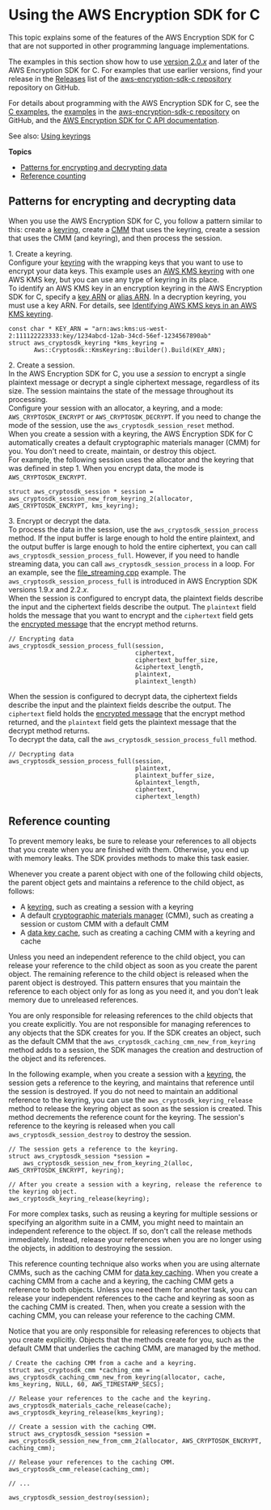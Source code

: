 # Using the AWS Encryption SDK for C<a name="c-language-using"></a>

This topic explains some of the features of the AWS Encryption SDK for C that are not supported in other programming language implementations\. 

The examples in this section show how to use [version 2\.0\.*x*](about-versions.md) and later of the AWS Encryption SDK for C\. For examples that use earlier versions, find your release in the [Releases](https://github.com/aws/aws-encryption-sdk-c/releases) list of the [aws\-encryption\-sdk\-c repository](https://github.com/aws/aws-encryption-sdk-c/) repository on GitHub\.

For details about programming with the AWS Encryption SDK for C, see the [C examples](c-examples.md), the [examples](https://github.com/aws/aws-encryption-sdk-c/tree/master/examples) in the [aws\-encryption\-sdk\-c repository](https://github.com/aws/aws-encryption-sdk-c/) on GitHub, and the [AWS Encryption SDK for C API documentation](https://aws.github.io/aws-encryption-sdk-c/html/)\.

See also: [Using keyrings](choose-keyring.md)

**Topics**
+ [Patterns for encrypting and decrypting data](#c-language-using-pattern)
+ [Reference counting](#c-language-using-release)

## Patterns for encrypting and decrypting data<a name="c-language-using-pattern"></a>

When you use the AWS Encryption SDK for C, you follow a pattern similar to this: create a [keyring](concepts.md#keyring), create a [CMM](concepts.md#crypt-materials-manager) that uses the keyring, create a session that uses the CMM \(and keyring\), and then process the session\.

1\. Create a keyring\.  
Configure your [keyring](concepts.md#keyring) with the wrapping keys that you want to use to encrypt your data keys\. This example uses an [AWS KMS keyring](use-kms-keyring.md) with one AWS KMS key, but you can use any type of keyring in its place\.  
To identify an AWS KMS key in an encryption keyring in the AWS Encryption SDK for C, specify a [key ARN](https://docs.aws.amazon.com/kms/latest/developerguide/concepts.html#key-id-key-ARN) or [alias ARN](https://docs.aws.amazon.com/kms/latest/developerguide/concepts.html#key-id-alias-arn)\. In a decryption keyring, you must use a key ARN\. For details, see [Identifying AWS KMS keys in an AWS KMS keyring](use-kms-keyring.md#kms-keyring-id)\.  

```
const char * KEY_ARN = "arn:aws:kms:us-west-2:111122223333:key/1234abcd-12ab-34cd-56ef-1234567890ab"    
struct aws_cryptosdk_keyring *kms_keyring = 
       Aws::Cryptosdk::KmsKeyring::Builder().Build(KEY_ARN);
```

2\. Create a session\.  
In the AWS Encryption SDK for C, you use a *session* to encrypt a single plaintext message or decrypt a single ciphertext message, regardless of its size\. The session maintains the state of the message throughout its processing\.   
Configure your session with an allocator, a keyring, and a mode: `AWS_CRYPTOSDK_ENCRYPT` or `AWS_CRYPTOSDK_DECRYPT`\. If you need to change the mode of the session, use the `aws_cryptosdk_session_reset` method\.  
When you create a session with a keyring, the AWS Encryption SDK for C automatically creates a default cryptographic materials manager \(CMM\) for you\. You don't need to create, maintain, or destroy this object\.   
For example, the following session uses the allocator and the keyring that was defined in step 1\. When you encrypt data, the mode is `AWS_CRYPTOSDK_ENCRYPT`\.  

```
struct aws_cryptosdk_session * session = aws_cryptosdk_session_new_from_keyring_2(allocator, AWS_CRYPTOSDK_ENCRYPT, kms_keyring);
```

3\. Encrypt or decrypt the data\.  
To process the data in the session, use the `aws_cryptosdk_session_process` method\. If the input buffer is large enough to hold the entire plaintext, and the output buffer is large enough to hold the entire ciphertext, you can call `aws_cryptosdk_session_process_full`\. However, if you need to handle streaming data, you can call `aws_cryptosdk_session_process` in a loop\. For an example, see the [file\_streaming\.cpp](https://github.com/aws/aws-encryption-sdk-c/blob/master/examples/file_streaming.cpp) example\. The `aws_cryptosdk_session_process_full` is introduced in AWS Encryption SDK versions 1\.9\.*x* and 2\.2\.*x*\.  
When the session is configured to encrypt data, the plaintext fields describe the input and the ciphertext fields describe the output\. The `plaintext` field holds the message that you want to encrypt and the `ciphertext` field gets the [encrypted message](message-format.md) that the encrypt method returns\.   

```
// Encrypting data
aws_cryptosdk_session_process_full(session,
                                   ciphertext,
                                   ciphertext_buffer_size,
                                   &ciphertext_length,
                                   plaintext,
                                   plaintext_length)
```
When the session is configured to decrypt data, the ciphertext fields describe the input and the plaintext fields describe the output\. The `ciphertext` field holds the [encrypted message](message-format.md) that the encrypt method returned, and the `plaintext` field gets the plaintext message that the decrypt method returns\.  
To decrypt the data, call the `aws_cryptosdk_session_process_full` method\.  

```
// Decrypting data
aws_cryptosdk_session_process_full(session,
                                   plaintext,
                                   plaintext_buffer_size,
                                   &plaintext_length,
                                   ciphertext,
                                   ciphertext_length)
```

## Reference counting<a name="c-language-using-release"></a>

To prevent memory leaks, be sure to release your references to all objects that you create when you are finished with them\. Otherwise, you end up with memory leaks\. The SDK provides methods to make this task easier\.

Whenever you create a parent object with one of the following child objects, the parent object gets and maintains a reference to the child object, as follows:
+ A [keyring](concepts.md#keyring), such as creating a session with a keyring
+ A default [cryptographic materials manager](concepts.md#crypt-materials-manager) \(CMM\), such as creating a session or custom CMM with a default CMM
+ A [data key cache](data-key-caching.md), such as creating a caching CMM with a keyring and cache

Unless you need an independent reference to the child object, you can release your reference to the child object as soon as you create the parent object\. The remaining reference to the child object is released when the parent object is destroyed\. This pattern ensures that you maintain the reference to each object only for as long as you need it, and you don't leak memory due to unreleased references\. 

You are only responsible for releasing references to the child objects that you create explicitly\. You are not responsible for managing references to any objects that the SDK creates for you\. If the SDK creates an object, such as the default CMM that the `aws_cryptosdk_caching_cmm_new_from_keyring` method adds to a session, the SDK manages the creation and destruction of the object and its references\.

In the following example, when you create a session with a [keyring](concepts.md#keyring), the session gets a reference to the keyring, and maintains that reference until the session is destroyed\. If you do not need to maintain an additional reference to the keyring, you can use the `aws_cryptosdk_keyring_release` method to release the keyring object as soon as the session is created\. This method decrements the reference count for the keyring\. The session's reference to the keyring is released when you call `aws_cryptosdk_session_destroy` to destroy the session\. 

```
// The session gets a reference to the keyring.
struct aws_cryptosdk_session *session =	
	aws_cryptosdk_session_new_from_keyring_2(alloc, AWS_CRYPTOSDK_ENCRYPT, keyring);

// After you create a session with a keyring, release the reference to the keyring object.
aws_cryptosdk_keyring_release(keyring);
```

For more complex tasks, such as reusing a keyring for multiple sessions or specifying an algorithm suite in a CMM, you might need to maintain an independent reference to the object\. If so, don't call the release methods immediately\. Instead, release your references when you are no longer using the objects, in addition to destroying the session\.

This reference counting technique also works when you are using alternate CMMs, such as the caching CMM for [data key caching](data-key-caching.md)\. When you create a caching CMM from a cache and a keyring, the caching CMM gets a reference to both objects\. Unless you need them for another task, you can release your independent references to the cache and keyring as soon as the caching CMM is created\. Then, when you create a session with the caching CMM, you can release your reference to the caching CMM\. 

Notice that you are only responsible for releasing references to objects that you create explicitly\. Objects that the methods create for you, such as the default CMM that underlies the caching CMM, are managed by the method\.

```
/ Create the caching CMM from a cache and a keyring.
struct aws_cryptosdk_cmm *caching_cmm = aws_cryptosdk_caching_cmm_new_from_keyring(allocator, cache, kms_keyring, NULL, 60, AWS_TIMESTAMP_SECS);

// Release your references to the cache and the keyring.
aws_cryptosdk_materials_cache_release(cache);
aws_cryptosdk_keyring_release(kms_keyring);

// Create a session with the caching CMM.
struct aws_cryptosdk_session *session = aws_cryptosdk_session_new_from_cmm_2(allocator, AWS_CRYPTOSDK_ENCRYPT, caching_cmm);

// Release your references to the caching CMM.
aws_cryptosdk_cmm_release(caching_cmm);

// ...

aws_cryptosdk_session_destroy(session);
```